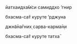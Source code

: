 йатхаидха̄м̇си самиддхо ’гнир

бхасма-са̄т куруте ’рджуна

джн̃а̄на̄гних̣ сарва-карма̄н̣и

бхасма-са̄т куруте татха̄